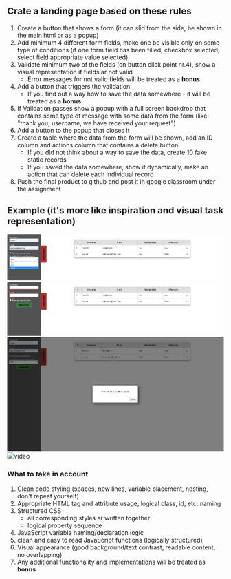 ## Crate a landing page based on these rules
1. Create a button that shows a form (it can slid from the side, be shown in the main html or as a popup)
2. Add minimum 4 different form fields, make one be visible only on some type of conditions (if one form field has been filled, checkbox selected, select field appropriate value selected)
3. Validate minimum two of the fields (on button click point nr.4), show a visual representation if fields ar not valid
    * Error messages for not valid fields will be treated as a **bonus**
4. Add a button that triggers the validation
    * If you find out a way how to save the data somewhere - it will be treated as a **bonus**
5. If Validation passes show a popup with a full screen backdrop that contains some type of message with some data from the form (like: "thank you, username, we have received your request")
6. Add a button to the popup that closes it
7. Create a table where the data from the form will be shown, add an ID column and actions column that contains a delete button
   * If you did not think about a way to save the data, create 10 fake static records
   * If you saved the data somewhere, show it dynamically, make an action that can delete each individual record
8. Push the final product to github and post it in google classroom under the assignment

## Example (it's more like inspiration and visual task representation)
![Opened form, filled](extra-resources/task-1/assets/open-form-filled.png)
![Opened form, validation error](extra-resources/task-1/assets/open-form-validation-error.png)
![Popup](extra-resources/task-1/assets/popup.png)
![video](extra-resources/task-1/assets/W04L01-example.gif)

### What to take in account
1. Clean code styling (spaces, new lines, variable placement, nesting, don't repeat yourself)
2. Appropriate HTML tag and attribute usage, logical class, id, etc. naming
3. Structured CSS
   * all corresponding styles ar written together
   * logical property sequence
4. JavaScript variable naming/declaration logic
5. clean and easy to read JavaScript functions (logically structured)
6. Visual appearance (good background/text contrast, readable content, no overlapping)
7. Any additional functionality and implementations will be treated as **bonus** 